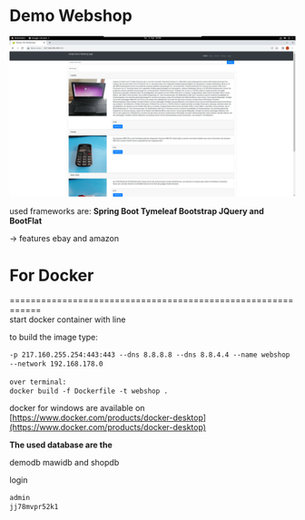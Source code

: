 Demo Webshop
============================================================
![webshop](https://raw.githubusercontent.com/demogitjava/demodatabase/master/2023_04_02_webshop.png)

used frameworks are:
**Spring Boot
Tymeleaf
Bootstrap
JQuery
and BootFlat**


-> features
ebay
and amazon



# For Docker

============================================================  
start docker container with line

to build the image type:

    -p 217.160.255.254:443:443 --dns 8.8.8.8 --dns 8.8.4.4 --name webshop --network 192.168.178.0
    
    over terminal:
    docker build -f Dockerfile -t webshop .

  
docker for windows are available on [https://www.docker.com/products/docker-desktop](https://www.docker.com/products/docker-desktop)


**The used database are the**

demodb
mawidb
and shopdb

login 

    admin
    jj78mvpr52k1



